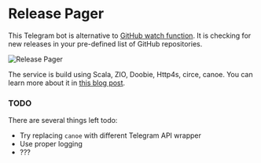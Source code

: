 # **Release Pager**

This Telegram bot is alternative to [GitHub watch function](https://help.github.com/en/github/receiving-notifications-about-activity-on-github/watching-and-unwatching-releases-for-a-repository). 
It is checking for new releases in your pre-defined list of GitHub repositories.

![Release Pager](/my-pager.png)

The service is build using Scala, ZIO, Doobie, Http4s, circe, canoe.
You can learn more about it in [this blog post](https://scala.monster/welcome-zio/).

### TODO
There are several things left todo: 
* Try replacing `canoe` with different Telegram API wrapper
* Use proper logging 
* ??? 
